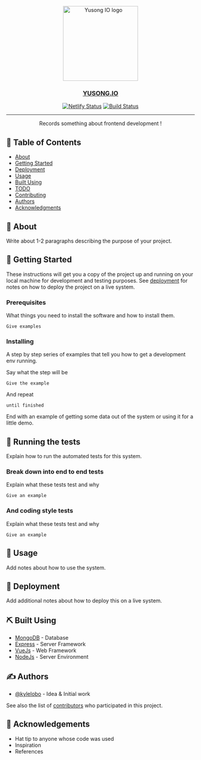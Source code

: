 <p align="center">
  <a href="https://yusong.io" rel="noopener">
 <img width=200px height=200px src="https://user-images.githubusercontent.com/9082423/62130266-3b27ff80-b30b-11e9-9a7c-b7582dcf6d0f.png" alt="Yusong IO logo"></a>
</p>

<h3 align="center">
  <a href="https://yusong.io">YUSONG.IO</a>
</h3>

<div align="center">

  [![Netlify Status][netlify-image]][netlify-url]
  [![Build Status][travis-image]][travis-url]

</div>

[netlify-image]: https://api.netlify.com/api/v1/badges/60b3ae1e-8068-4a92-acdd-8a048816c900/deploy-status
[netlify-url]: https://app.netlify.com/sites/yusong-io/deploys
[travis-image]: https://img.shields.io/travis/sky172839465/yusong.io.svg?branch=master
[travis-url]: https://travis-ci.org/sky172839465/yusong.io

---

<p align="center"> Records something about frontend development !
    <br> 
</p>

## 📝 Table of Contents
- [About](#about)
- [Getting Started](#getting_started)
- [Deployment](#deployment)
- [Usage](#usage)
- [Built Using](#built_using)
- [TODO](../TODO.md)
- [Contributing](../CONTRIBUTING.md)
- [Authors](#authors)
- [Acknowledgments](#acknowledgement)

## 🧐 About <a name = "about"></a>
Write about 1-2 paragraphs describing the purpose of your project.

## 🏁 Getting Started <a name = "getting_started"></a>
These instructions will get you a copy of the project up and running on your local machine for development and testing purposes. See [deployment](#deployment) for notes on how to deploy the project on a live system.

### Prerequisites
What things you need to install the software and how to install them.

```
Give examples
```

### Installing
A step by step series of examples that tell you how to get a development env running.

Say what the step will be

```
Give the example
```

And repeat

```
until finished
```

End with an example of getting some data out of the system or using it for a little demo.

## 🔧 Running the tests <a name = "tests"></a>
Explain how to run the automated tests for this system.

### Break down into end to end tests
Explain what these tests test and why

```
Give an example
```

### And coding style tests
Explain what these tests test and why

```
Give an example
```

## 🎈 Usage <a name="usage"></a>
Add notes about how to use the system.

## 🚀 Deployment <a name = "deployment"></a>
Add additional notes about how to deploy this on a live system.

## ⛏️ Built Using <a name = "built_using"></a>
- [MongoDB](https://www.mongodb.com/) - Database
- [Express](https://expressjs.com/) - Server Framework
- [VueJs](https://vuejs.org/) - Web Framework
- [NodeJs](https://nodejs.org/en/) - Server Environment

## ✍️ Authors <a name = "authors"></a>
- [@kylelobo](https://github.com/kylelobo) - Idea & Initial work

See also the list of [contributors](https://github.com/kylelobo/The-Documentation-Compendium/contributors) who participated in this project.

## 🎉 Acknowledgements <a name = "acknowledgement"></a>
- Hat tip to anyone whose code was used
- Inspiration
- References